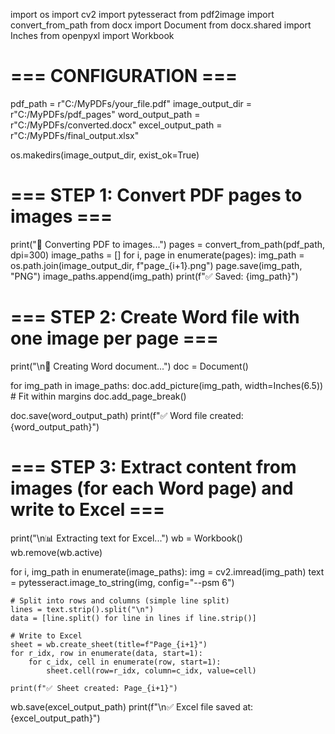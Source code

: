 import os
import cv2
import pytesseract
from pdf2image import convert_from_path
from docx import Document
from docx.shared import Inches
from openpyxl import Workbook

# === CONFIGURATION ===
pdf_path = r"C:/MyPDFs/your_file.pdf"
image_output_dir = r"C:/MyPDFs/pdf_pages"
word_output_path = r"C:/MyPDFs/converted.docx"
excel_output_path = r"C:/MyPDFs/final_output.xlsx"

os.makedirs(image_output_dir, exist_ok=True)

# === STEP 1: Convert PDF pages to images ===
print("📄 Converting PDF to images...")
pages = convert_from_path(pdf_path, dpi=300)
image_paths = []
for i, page in enumerate(pages):
    img_path = os.path.join(image_output_dir, f"page_{i+1}.png")
    page.save(img_path, "PNG")
    image_paths.append(img_path)
    print(f"✅ Saved: {img_path}")

# === STEP 2: Create Word file with one image per page ===
print("\n📝 Creating Word document...")
doc = Document()

for img_path in image_paths:
    doc.add_picture(img_path, width=Inches(6.5))  # Fit within margins
    doc.add_page_break()

doc.save(word_output_path)
print(f"✅ Word file created: {word_output_path}")

# === STEP 3: Extract content from images (for each Word page) and write to Excel ===
print("\n📊 Extracting text for Excel...")
wb = Workbook()
wb.remove(wb.active)

for i, img_path in enumerate(image_paths):
    img = cv2.imread(img_path)
    text = pytesseract.image_to_string(img, config="--psm 6")

    # Split into rows and columns (simple line split)
    lines = text.strip().split("\n")
    data = [line.split() for line in lines if line.strip()]

    # Write to Excel
    sheet = wb.create_sheet(title=f"Page_{i+1}")
    for r_idx, row in enumerate(data, start=1):
        for c_idx, cell in enumerate(row, start=1):
            sheet.cell(row=r_idx, column=c_idx, value=cell)

    print(f"✅ Sheet created: Page_{i+1}")

wb.save(excel_output_path)
print(f"\n✅ Excel file saved at: {excel_output_path}")
